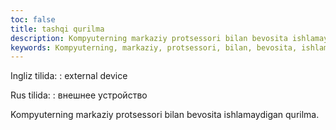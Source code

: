 ```yaml
---
toc: false
title: tashqi qurilma
description: Kompyuterning markaziy protsessori bilan bevosita ishlamaydigan qurilma....
keywords: Kompyuterning, markaziy, protsessori, bilan, bevosita, ishlamaydigan, qurilma
---
```


Ingliz tilida:
:   external device

Rus tilida:
:   внешнее устройство

Kompyuterning markaziy protsessori bilan bevosita ishlamaydigan qurilma.